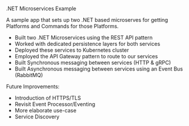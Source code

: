 .NET Microservices Example


A sample app that sets up two .NET based microserves for getting Platforms and Commands for those Platforms.
* Built two .NET Microservices using the REST API pattern
* Worked with dedicated persistence layers for both services
* Deployed these services to Kubernetes cluster
* Employed the API Gateway pattern to route to our services
* Built Synchronous messaging between services (HTTP & gRPC)
* Built Asynchronous messaging between services using an Event Bus (RabbitMQ)

Future Improvements:

* Introduction of HTTPS/TLS
* Revisit Event Processor/Eventing
* More elaborate use-case
* Service Discovery
